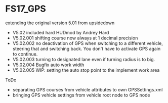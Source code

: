 # FS17_GPS
extending the original version 5.01 from upsidedown

* V5.02		included hard HUDmod by Andrey Hard
* V5.02.001	shifting course now always at 1 decimal precision
* V5.02.002	no deactivation of GPS when switching to a different vehicle, steering that and switching back. You don't have to activate GPS again to continue.
* V5.02.003 turning to designated lane even if turning radius is to big.
* V5.02.004 Bugfix auto work width
* V5.02.005 WIP: setting the auto stop point to the implement work area

ToDo
* separating GPS courses from vehicle attributes to own GPSSettings.xml
* bringing GPS vehicle settings from vehicle root node to GPS node
